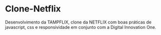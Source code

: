 # Clone-Netflix
Desenvolvimento da TAMPFLIX, clone da NETFLIX com boas práticas de javascript, css e responsividade em conjunto com a Digital Innovation One.

